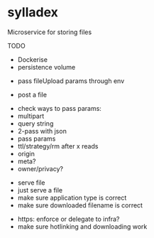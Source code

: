 # sylladex
Microservice for storing files

TODO
+ Dockerise
+ persistence volume
- pass fileUpload params through env
+ post a file
- check ways to pass params:
 - multipart
 - query string
 - 2-pass with json
- pass params
 - ttl/strategy/rm after x reads
 - origin
 - meta?
 - owner/privacy?
+ serve file
 + just serve a file
 + make sure application type is correct
 + make sure downloaded filename is correct
- https: enforce or delegate to infra?
- make sure hotlinking and downloading work
